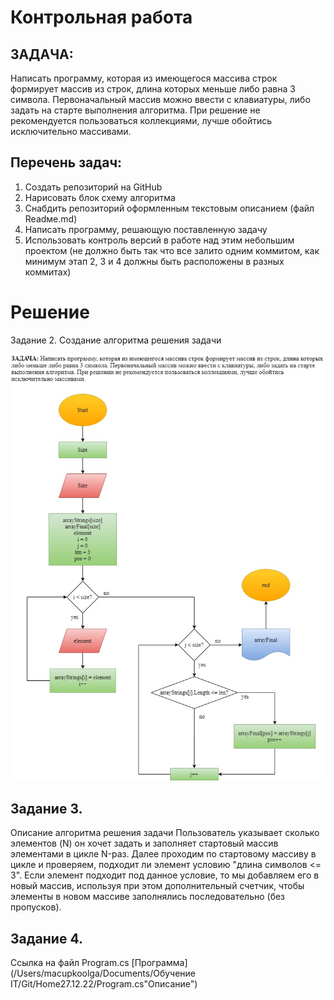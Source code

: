 # Контрольная работа

## ЗАДАЧА:
Написать программу, которая из имеющегося массива строк формирует массив из строк, длина которых меньше либо равна 3 символа. Первоначальный массив можно ввести с клавиатуры, либо задать на старте выполнения алгоритма. При решение не рекомендуется пользоваться коллекциями, лучше обойтись исключительно массивами.

## Перечень задач:
1. Создать репозиторий на GitHub
2. Нарисовать блок схему алгоритма
3. Снабдить репозиторий оформленным текстовым описанием (файл Readмe.md)
4. Написать программу, решающую поставленную задачу
5. Использовать контроль версий в работе над этим небольшим проектом (не должно быть так что все залито одним коммитом, как минимум этап 2, 3 и 4 должны быть расположены в разных коммитах)

# Решение 

Задание 2. Создание алгоритма решения задачи

![Алгоритм!](flowchart.jpeg)

## Задание 3. 
Описание алгоритма решения задачи
Пользователь указывает сколько элементов (N) он хочет задать и заполняет стартовый массив элементами в цикле N-раз.
Далее проходим по стартовому массиву в цикле и проверяем, подходит ли элемент условию "длина символов <= 3". Если элемент подходит под данное условие, то мы добавляем его в новый массив, используя при этом дополнительный счетчик, чтобы элементы в новом массиве заполнялись последовательно (без пропусков).

## Задание 4. 

Ссылка на файл Program.cs [Программа](/Users/macupkoolga/Documents/Обучение IT/Git/Home27.12.22/Program.cs"Описание")
